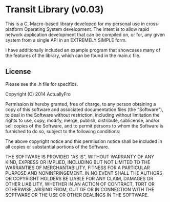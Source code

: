 Transit Library (v0.03)
=======================
This is a C, Macro-based library developed for my personal use in cross-platform Operating System development.
The intent is to allow rapid network application development that can be compiled on, or for, any given system from a single API in an EXTREMELY SIMPLE form.

I have additionally included an example program that showcases many of the features of the library, which can be found in the main.c file.

License
-------
Please see the .h file for specifics.

Copyright (C) 2014 ActuallyFro

Permission is hereby granted, free of charge, to any person obtaining a copy of this software and associated documentation files (the "Software"), to deal in the Software without restriction, including without limitation the rights to use, copy, modify, merge, publish, distribute, sublicense, and/or sell copies of the Software, and to permit persons to whom the Software is furnished to do so, subject to the following conditions:

The above copyright notice and this permission notice shall be included in all copies or substantial portions of the Software.

THE SOFTWARE IS PROVIDED "AS IS", WITHOUT WARRANTY OF ANY KIND, EXPRESS OR IMPLIED, INCLUDING BUT NOT LIMITED TO THE WARRANTIES OF MERCHANTABILITY, FITNESS FOR A PARTICULAR PURPOSE AND NONINFRINGEMENT. IN NO EVENT SHALL THE AUTHORS OR COPYRIGHT HOLDERS BE LIABLE FOR ANY CLAIM, DAMAGES OR OTHER LIABILITY, WHETHER IN AN ACTION OF CONTRACT, TORT OR OTHERWISE, ARISING FROM, OUT OF OR IN CONNECTION WITH THE SOFTWARE OR THE USE OR OTHER DEALINGS IN THE SOFTWARE.